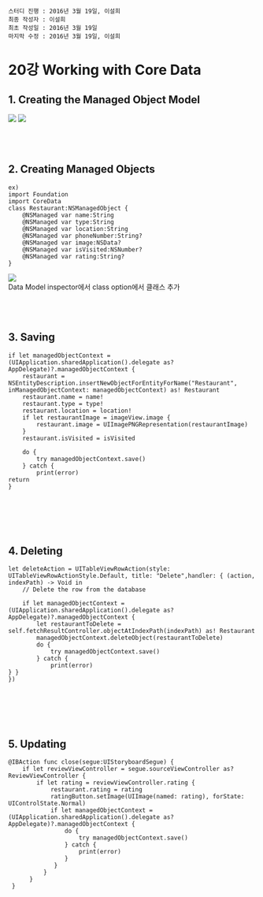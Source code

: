 ```
스터디 진행 : 2016년 3월 19일, 이설희
최종 작성자 : 이설희
최초 작성일 : 2016년 3월 19일
마지막 수정 : 2016년 3월 19일, 이설희
```

# 20강 Working with Core Data

## 1. Creating the Managed Object Model

![](http://www.appcoda.com/wp-content/uploads/2012/12/Managed-Object-Model-Add-Entity.jpg)
![](https://www.safaribooksonline.com/library/view/ios-components-and/9780133086898/graphics/13fig04.jpg)
<br><br><br><br>


## 2. Creating Managed Objects

```
ex)
import Foundation
import CoreData
class Restaurant:NSManagedObject {
    @NSManaged var name:String
    @NSManaged var type:String
    @NSManaged var location:String
    @NSManaged var phoneNumber:String?
    @NSManaged var image:NSData?
    @NSManaged var isVisited:NSNumber?
    @NSManaged var rating:String?
}   

```
![](https://developer.apple.com/library/mac/documentation/Cocoa/Conceptual/CoreData/Art/Model_Editor_2x.png)
<br>
Data Model inspector에서 class option에서 클래스 추가
<br><br><br><br>




## 3. Saving

```
if let managedObjectContext = (UIApplication.sharedApplication().delegate as?
AppDelegate)?.managedObjectContext {
    restaurant =
NSEntityDescription.insertNewObjectForEntityForName("Restaurant",
inManagedObjectContext: managedObjectContext) as! Restaurant
    restaurant.name = name!
    restaurant.type = type!
    restaurant.location = location!
    if let restaurantImage = imageView.image {
        restaurant.image = UIImagePNGRepresentation(restaurantImage)
    }
    restaurant.isVisited = isVisited

    do {
        try managedObjectContext.save()
    } catch {
        print(error)
return
}    
```
<br><br><br><br>




## 4. Deleting
```
let deleteAction = UITableViewRowAction(style:
UITableViewRowActionStyle.Default, title: "Delete",handler: { (action,
indexPath) -> Void in
    // Delete the row from the database

    if let managedObjectContext = (UIApplication.sharedApplication().delegate as? AppDelegate)?.managedObjectContext {
        let restaurantToDelete = self.fetchResultController.objectAtIndexPath(indexPath) as! Restaurant
        managedObjectContext.deleteObject(restaurantToDelete)
        do {
            try managedObjectContext.save()
        } catch {
            print(error)
} }
})    
```
<br><br><br><br>


## 5. Updating
```
@IBAction func close(segue:UIStoryboardSegue) {
    if let reviewViewController = segue.sourceViewController as?
ReviewViewController {
        if let rating = reviewViewController.rating {
            restaurant.rating = rating
            ratingButton.setImage(UIImage(named: rating), forState:
UIControlState.Normal)
            if let managedObjectContext = (UIApplication.sharedApplication().delegate as? AppDelegate)?.managedObjectContext {
                do {
                    try managedObjectContext.save()
                } catch {
                    print(error)
                }   
             }
          }
      }
 }
```
